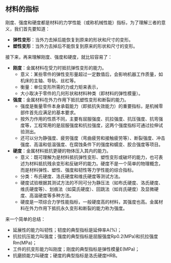 
## 材料的指标

刚度、强度和硬度都是材料的力学性能（或称机械性能）指标，为了理解三者的意义，我们首先要知道：
- **弹性变形**：当外力去掉后能恢复到原来的形状和尺寸的变形。
- **塑性变形**：当外力去掉后不能恢复到原来的形状和尺寸的变形。

接下来，再来理解刚度、强度和硬度，就比较容易了：
- **刚度**：金属材料在受力时抵抗弹性变形的能力。
  - 意义：某些零件的弹性变形量超过一定数值后，会影响机器工作质量，如机床的主轴、导轨、丝杠等。
  - 衡量：单位变形所需的力或力矩来表示，
  - 大小取决于零件的几何形状和材料种类（即材料的弹性模量）。
- **强度**：金属材料在外力作用下抵抗塑性变形和断裂的能力。
  - 强度是衡量零件本身承载能力（即抵抗失效能力）的重要指标，是机械零部件首先应满足的基本要求。
  - 按外力作用的性质不同，主要有屈服强度、抗拉强度、抗压强度、抗弯强度等，工程常用的是屈服强度和抗拉强度，这两个强度指标可通过拉伸试验测出。
  - 还可以分为静强度、疲劳强度（弯曲疲劳和接触疲劳等）、断裂强度、冲击强度、高温和低温强度、在腐蚀条件下的强度和蠕变、胶合强度等项目。
- **硬度**：金属材料抵抗更硬的物体压入其内的能力。
  - 意义：既可理解为是材料抵抗弹性变形、塑性变形或破坏的能力，也可表述为材料抵抗残余变形和反破坏的能力。硬度不是一个简单的物理概念，而是材料弹性、塑性、强度和韧性等力学性能的综合指标。
  - 分类：布氏硬度、洛氏硬度和维氏硬度等测试方法。
  - 硬度试验根据其测试方法的不同可分为静压法（如布氏硬度、洛氏硬度、维氏硬度等）、划痕法（如莫氏硬度）、回跳法（如肖氏硬度）及显微硬度、高温硬度等多种方法。
  - 硬度是一项综合力学性能指标，一般硬度高的材料，其强度也高。金属材料在外力作用下抵抗永久变形和断裂的能力称为强度。


来一个简单的总结：
- 延展性的能力叫韧性；韧度的典型指标是延伸率A(%)；
- 抗拉抗压能力叫强度；强度的典型指标是屈服强度Rp0.2(MPa)和抗拉强度Rm(MPa)；
- 工件的抗变形能力叫刚度；刚度的典型指标是弹性模量E(MPa)；
- 抗磨损能力叫硬度；硬度的典型指标是洛氏硬度HRB。
